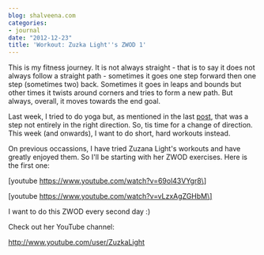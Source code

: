 ```yaml
---
blog: shalveena.com
categories:
- journal
date: "2012-12-23"
title: 'Workout: Zuzka Light''s ZWOD 1'
---
```


This is my fitness journey. It is not always straight - that is to say it does not always follow a straight path - sometimes it goes one step forward then one step (sometimes two) back. Sometimes it goes in leaps and bounds but other times it twists around corners and tries to form a new path. But always, overall, it moves towards the end goal.  
  
Last week, I tried to do yoga but, as mentioned in the last [post](http://www.shalveena.com/2012/12/reflections-and-resolutions.html), that was a step not entirely in the right direction. So, tis time for a change of direction. This week (and onwards), I want to do short, hard workouts instead.  
  
On previous occassions, I have tried Zuzana Light's workouts and have greatly enjoyed them. So I'll be starting with her ZWOD exercises. Here is the first one:  
  
\[youtube https://www.youtube.com/watch?v=69ol43VYgr8\]  
  
\[youtube https://www.youtube.com/watch?v=vLzxAgZGHbM\]  
  
I want to do this ZWOD every second day :)  
  
Check out her YouTube channel:  
  
http://www.youtube.com/user/ZuzkaLight
